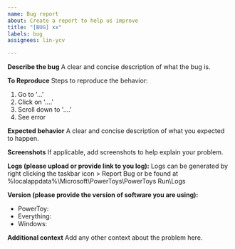 ```yaml
---
name: Bug report
about: Create a report to help us improve
title: "[BUG] xx"
labels: bug
assignees: lin-ycv

---
```


**Describe the bug**
A clear and concise description of what the bug is.

**To Reproduce**
Steps to reproduce the behavior:
1. Go to '...'
2. Click on '....'
3. Scroll down to '....'
4. See error

**Expected behavior**
A clear and concise description of what you expected to happen.

**Screenshots**
If applicable, add screenshots to help explain your problem.

**Logs (please upload or provide link to you log):**
 Logs can be generated by right clicking the taskbar icon > Report Bug
or be found at
%localappdata%\Microsoft\PowerToys\PowerToys Run\Logs

**Version (please provide the version of software you are using):**
 - PowerToy:
 - Everything:
 - Windows:

**Additional context**
Add any other context about the problem here.

